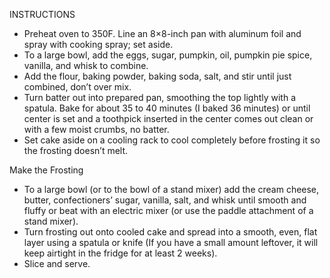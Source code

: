 INSTRUCTIONS

* Preheat oven to 350F. Line an 8×8-inch pan with aluminum foil and spray with cooking spray; set aside.
* To a large bowl, add the eggs, sugar, pumpkin, oil, pumpkin pie spice, vanilla, and whisk to combine.
* Add the flour, baking powder, baking soda, salt, and stir until just combined, don’t over mix.
* Turn batter out into prepared pan, smoothing the top lightly with a spatula. Bake for about 35 to 40 minutes (I baked 36 minutes) or until center is set and a toothpick inserted in the center comes out clean or with a few moist crumbs, no batter.
* Set cake aside on a cooling rack to cool completely before frosting it so the frosting doesn’t melt.

Make the Frosting

* To a large bowl (or to the bowl of a stand mixer) add the cream cheese, butter, confectioners’ sugar, vanilla, salt, and whisk until smooth and fluffy or beat with an electric mixer (or use the paddle attachment of a stand mixer).
* Turn frosting out onto cooled cake and spread into a smooth, even, flat layer using a spatula or knife (If you have a small amount leftover, it will keep airtight in the fridge for at least 2 weeks).
* Slice and serve.
